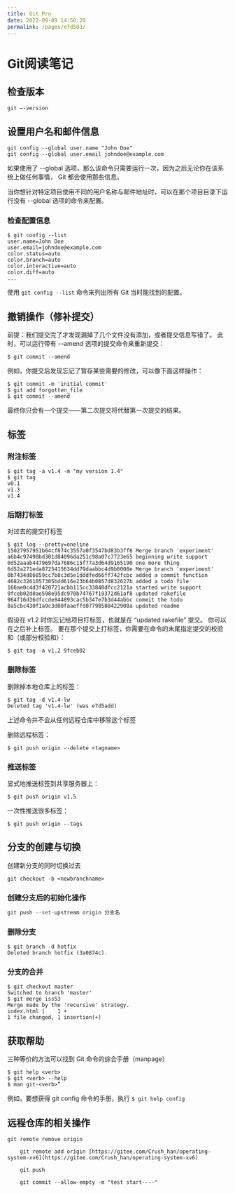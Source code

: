 ```yaml
---
title: Git Pro
date: 2022-09-09 14:50:20
permalink: /pages/efd503/
---
```

# Git阅读笔记

## 检查版本

`git —-version`

## 设置用户名和邮件信息

```shell
git config --global user.name "John Doe"
git config --global user.email johndoe@example.com
```

如果使用了 --global 选项，那么该命令只需要运行一次，因为之后无论你在该系统上做任何事情， Git 都会使用那些信息。

当你想针对特定项目使用不同的用户名称与邮件地址时，可以在那个项目目录下运行没有 --global 选项的命令来配置。

### 检查配置信息

```shell
$ git config --list
user.name=John Doe
user.email=johndoe@example.com
color.status=auto
color.branch=auto
color.interactive=auto
color.diff=auto
...
```

使用 `git config --list` 命令来列出所有 Git 当时能找到的配置。

## 撤销操作（修补提交）

前提：我们提交完了才发现漏掉了几个文件没有添加，或者提交信息写错了。 此时，可以运行带有 --amend 选项的提交命令来重新提交：

```shell
$ git commit --amend
```

例如，你提交后发现忘记了暂存某些需要的修改，可以像下面这样操作：

```shell
$ git commit -m 'initial commit'
$ git add forgotten_file
$ git commit --amend
```

最终你只会有一个提交——第二次提交将代替第一次提交的结果。

## 标签

### 附注标签

```shell
$ git tag -a v1.4 -m "my version 1.4"
$ git tag
v0.1
v1.3
v1.4
```

### 后期打标签

对过去的提交打标签

```shell
$ git log --pretty=oneline
15027957951b64cf874c3557a0f3547bd83b3ff6 Merge branch 'experiment'
a6b4c97498bd301d84096da251c98a07c7723e65 beginning write support
0d52aaab4479697da7686c15f77a3d64d9165190 one more thing
6d52a271eda8725415634dd79daabbc4d9b6008e Merge branch 'experiment'
0b7434d86859cc7b8c3d5e1dddfed66ff742fcbc added a commit function
4682c3261057305bdd616e23b64b0857d832627b added a todo file
166ae0c4d3f420721acbb115cc33848dfcc2121a started write support
9fceb02d0ae598e95dc970b74767f19372d61af8 updated rakefile
964f16d36dfccde844893cac5b347e7b3d44abbc commit the todo
8a5cbc430f1a9c3d00faaeffd07798508422908a updated readme
```

假设在 v1.2 时你忘记给项目打标签，也就是在 “updated rakefile” 提交。 你可以在之后补上标签。 要在那个提交上打标签，你需要在命令的末尾指定提交的校验和（或部分校验和）：

```shell
$ git tag -a v1.2 9fceb02
```

### 删除标签

删除掉本地仓库上的标签：

```shell
$ git tag -d v1.4-lw
Deleted tag 'v1.4-lw' (was e7d5add)
```

上述命令并不会从任何远程仓库中移除这个标签

删除远程标签：

```shell
$ git push origin --delete <tagname>
```

### 推送标签

显式地推送标签到共享服务器上：

```shell
$ git push origin v1.5
```

一次性推送很多标签：

```shell
$ git push origin --tags
```

## 分支的创建与切换

创建新分支的同时切换过去

```shell
git checkout -b <newbranchname>
```

### 创建分支后的初始化操作

```python
git push --set-upstream origin 分支名
```

### 删除分支

```shell
$ git branch -d hotfix
Deleted branch hotfix (3a0874c).
```

### 分支的合并

```shell
$ git checkout master
Switched to branch 'master'
$ git merge iss53
Merge made by the 'recursive' strategy.
index.html |    1 +
1 file changed, 1 insertion(+)
```

## 获取帮助

三种等价的方法可以找到 Git 命令的综合手册（manpage）

```shell
$ git help <verb>
$ git <verb> --help
$ man git-<verb>”
```

例如，要想获得 git config 命令的手册，执行 `$ git help config`

## 远程仓库的相关操作

```shell
git remote remove origin

	git remote add origin [https://gitee.com/Crush_han/operating-system-xv6](https://gitee.com/Crush_han/operating-system-xv6)

	git push

	git commit --allow-empty -m "test start----"
```